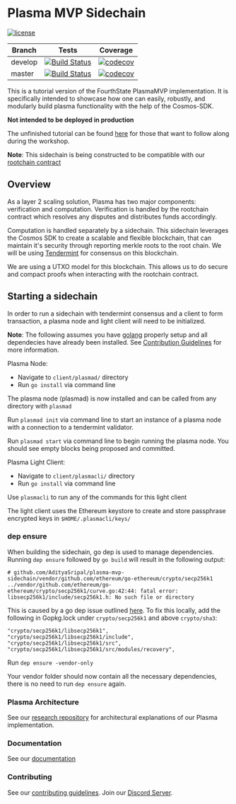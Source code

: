 # Plasma MVP Sidechain

[![license](https://img.shields.io/github/license/FourthState/plasma-mvp-rootchain.svg)](https://github.com/AdityaSripal/plasma-mvp-sidechain/blob/master/LICENSE)

Branch    | Tests | Coverage
----------|-------|----------
develop   | [![Build Status](https://travis-ci.org/FourthState/plasma-mvp-sidechain.svg?branch=develop)](https://travis-ci.org/FourthState/plasma-mvp-sidechain) | [![codecov](https://codecov.io/gh/FourthState/plasma-mvp-sidechain/branch/develop/graph/badge.svg)](https://codecov.io/gh/FourthState/plasma-mvp-sidechain)
master	  | [![Build Status](https://travis-ci.org/FourthState/plasma-mvp-sidechain.svg?branch=master)](https://travis-ci.org/FourthState/plasma-mvp-sidechain) | [![codecov](https://codecov.io/gh/FourthState/plasma-mvp-sidechain/branch/master/graph/badge.svg)](https://codecov.io/gh/FourthState/plasma-mvp-sidechain)

This is a tutorial version of the FourthState PlasmaMVP implementation. It is specifically intended to showcase how one can easily, robustly, and modularly build plasma functionality with the help of the Cosmos-SDK.

**Not intended to be deployed in production**

The unfinished tutorial can be found [here](https://github.com/AdityaSripal/plasma-mvp-sidechain/tree/tutorial-unfinished) for those that want to follow along during the workshop.

**Note**: This sidechain is being constructed to be compatible with our [rootchain contract](https://github.com/FourthState/plasma-mvp-rootchain/master)  

## Overview
As a layer 2 scaling solution, Plasma has two major components: verification and computation. Verification is handled by the rootchain contract which resolves any disputes and distributes funds accordingly. 

Computation is handled separately by a sidechain. This sidechain leverages the Cosmos SDK to create a scalable and flexible blockchain, that can maintain it's security through reporting merkle roots to the root chain. We will be using [Tendermint](https://github.com/tendermint/tendermint) for consensus on this blockchain. 

We are using a UTXO model for this blockchain. This allows us to do secure and compact proofs when interacting with the rootchain contract. 

## Starting a sidechain

In order to run a sidechain with tendermint consensus and a client to form transaction, a plasma node and light client will need to be initialized. 

**Note**: The following assumes you have [golang](https://golang.org/) properly setup and all dependecies have already been installed. See [Contribution Guidelines](https://github.com/AdityaSripal/plasma-mvp-sidechain/blob/master/CONTRIBUTING.md) for more information.

Plasma Node:

- Navigate to `client/plasmad/` directory
- Run `go install` via command line

The plasma node (plasmad) is now installed and can be called from any directory with `plasmad`

Run `plasmad init` via command line to start an instance of a plasma node with a connection to a tendermint validator.

Run `plasmad start` via command line to begin running the plasma node. You should see empty blocks being proposed and committed.

Plasma Light Client:

- Navigate to `client/plasmacli/` directory
- Run `go install` via command line

Use `plasmacli` to run any of the commands for this light client

The light client uses the Ethereum keystore to create and store passphrase encrypted keys in `$HOME/.plasmacli/keys/`

### dep ensure 
When building the sidechain, go dep is used to manage dependencies. 
Running `dep ensure` followed by `go build` will result in the following output:

```
# github.com/AdityaSripal/plasma-mvp-sidechain/vendor/github.com/ethereum/go-ethereum/crypto/secp256k1
../vendor/github.com/ethereum/go-ethereum/crypto/secp256k1/curve.go:42:44: fatal error: libsecp256k1/include/secp256k1.h: No such file or directory
```
This is caused by a go dep issue outlined [here](https://github.com/tools/godep/issues/422).
To fix this locally, add the following in Gopkg.lock under `crypto/secp256k1` and above `crypto/sha3`:

```
"crypto/secp256k1/libsecp256k1",
"crypto/secp256k1/libsecp256k1/include",
"crypto/secp256k1/libsecp256k1/src",
"crypto/secp256k1/libsecp256k1/src/modules/recovery",
```

Run `dep ensure -vendor-only`

Your vendor folder should now contain all the necessary dependencies, there is no need to run `dep ensure` again. 
  
### Plasma Architecture 
See our [research repository](https://github.com/FourthState/plasma-research) for architectural explanations of our Plasma implementation. 

### Documentation
See our [documentation](https://github.com/AdityaSripal/plasma-mvp-sidechain/blob/master/docs/overview.md)

### Contributing
See our [contributing guidelines](https://github.com/AdityaSripal/plasma-mvp-sidechain/blob/master/CONTRIBUTING.md). Join our [Discord Server](https://discord.gg/YTB5A4P).
